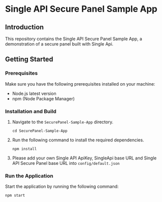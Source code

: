# Single API Secure Panel Sample App

## Introduction
This repository contains the Single API Secure Panel Sample App, a demonstration of a secure panel built with Single Api.

## Getting Started

### Prerequisites
Make sure you have the following prerequisites installed on your machine:

- Node.js latest version
- npm (Node Package Manager)

### Installation and Build

1. Navigate to the `SecurePanel-Sample-App` directory.
   ```shell
   cd SecurePanel-Sample-App
2. Run the following command to install the required dependencies.
    ```shell
    npm install
3. Please add your own Single API ApiKey, SingleApi base URL and Single API Secure Panel base URL into `config/default.json`
### Run the Application
Start the application by running the following command:
```shell
npm start
